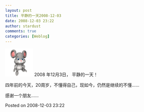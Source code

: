 ```yaml
---
layout: post
title: 平静的一天2008-12-03
date: 2008-12-03 23:22
author: stardust
comments: true
categories: [Weblog]
---
```

<a href="/wp-content/uploads/2008/12/bluestardust.gif"><img src="/wp-content/uploads/2008/12/bluestardust.gif" alt="bluestardust" width="90" height="90" class="alignnone size-full wp-image-611" /></a>
2008 年12月3日， 平静的一天！

四年前的今天，20周岁，不懂得自己，现如今，仍然是继续的不懂……

感谢一个朋友……

Posted on 2008-12-03 23:22

